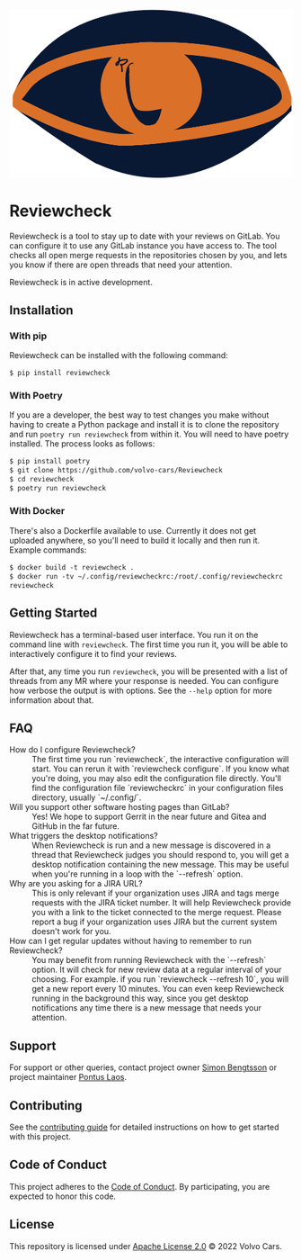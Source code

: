![Reviewcheck logo](https://github.com/volvo-cars/Reviewcheck/raw/main/logo-short.png)

# Reviewcheck

Reviewcheck is a tool to stay up to date with your reviews on GitLab. You can
configure it to use any GitLab instance you have access to. The tool checks all
open merge requests in the repositories chosen by you, and lets you know if
there are open threads that need your attention.

Reviewcheck is in active development.

## Installation

### With pip

Reviewcheck can be installed with the following command:

```console
$ pip install reviewcheck
```

### With Poetry

If you are a developer, the best way to test changes you make without having to
create a Python package and install it is to clone the repository and run
`poetry run reviewcheck` from within it. You will need to have poetry
installed. The process looks as follows:

```console
$ pip install poetry
$ git clone https://github.com/volvo-cars/Reviewcheck
$ cd reviewcheck
$ poetry run reviewcheck
```

### With Docker

There's also a Dockerfile available to use. Currently it does not get uploaded
anywhere, so you'll need to build it locally and then run it. Example commands:

```console
$ docker build -t reviewcheck .
$ docker run -tv ~/.config/reviewcheckrc:/root/.config/reviewcheckrc reviewcheck
```

## Getting Started

Reviewcheck has a terminal-based user interface. You run it on the command line
with `reviewcheck`. The first time you run it, you will be able to
interactively configure it to find your reviews.

After that, any time you run `reviewcheck`, you will be presented with a list
of threads from any MR where your response is needed. You can configure how
verbose the output is with options. See the `--help` option for more information
about that.

## FAQ

<dl>
  <dt>How do I configure Reviewcheck?</dt>
  <dd>The first time you run `reviewcheck`, the interactive configuration will
  start. You can rerun it with `reviewcheck configure`. If you know what you're
  doing, you may also edit the configuration file directly. You'll find the
  configuration file `reviewcheckrc` in your configuration files directory,
  usually `~/.config/`.</dd>

  <dt>Will you support other software hosting pages than GitLab?</dt>
  <dd>Yes! We hope to support Gerrit in the near future and Gitea and GitHub in the
  far future.</dd>

  <dt>What triggers the desktop notifications?</dt>
  <dd>When Reviewcheck is run and a new message is discovered in a thread that
  Reviewcheck judges you should respond to, you will get a desktop notification
  containing the new message. This may be useful when you're running in a loop
  with the `--refresh` option.</dd>

  <dt>Why are you asking for a JIRA URL?</dt>
  <dd>This is only relevant if your organization uses JIRA and tags merge requests
  with the JIRA ticket number. It will help Reviewcheck provide you with a link
  to the ticket connected to the merge request. Please report a bug if your
  organization uses JIRA but the current system doesn't work for you.</dd>

  <dt>How can I get regular updates without having to remember to run Reviewcheck?</dt>
  <dd>You may benefit from running Reviewcheck with the `--refresh` option. It will
  check for new review data at a regular interval of your choosing. For example.
  if you run `reviewcheck --refresh 10`, you will get a new report every 10
  minutes. You can even keep Reviewcheck running in the background this way,
  since you get desktop notifications any time there is a new message that needs
  your attention.</dd>
</dl>

## Support

For support or other queries, contact project owner [Simon
Bengtsson](mailto:simon.bengtsson.3@volvocars.com) or project maintainer [Pontus
Laos](mailto:pontus.laos@volcoars.com).

## Contributing

See the [contributing guide](CONTRIBUTING.md) for detailed instructions on how to get
started with this project.

## Code of Conduct

This project adheres to the [Code of Conduct](./.github/CODE_OF_CONDUCT.md). By
participating, you are expected to honor this code.

## License

This repository is licensed under [Apache License 2.0](LICENSE) © 2022 Volvo Cars.
